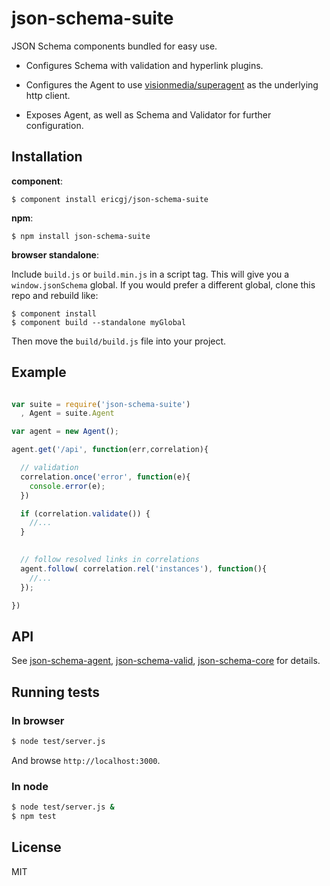 
# json-schema-suite

  JSON Schema components bundled for easy use.

  - Configures Schema with validation and hyperlink plugins.
  
  - Configures the Agent to use [visionmedia/superagent][superagent] as the
    underlying http client.

  - Exposes Agent, as well as Schema and Validator for further configuration.


## Installation

__component__:

    $ component install ericgj/json-schema-suite

__npm__:

    $ npm install json-schema-suite

__browser standalone__:

  Include `build.js` or `build.min.js` in a script tag.
  This will give you a `window.jsonSchema` global.
  If you would prefer a different global, clone this repo and rebuild like:

    $ component install
    $ component build --standalone myGlobal

  Then move the `build/build.js` file into your project.


## Example

  ```javascript

  var suite = require('json-schema-suite')
    , Agent = suite.Agent

  var agent = new Agent();

  agent.get('/api', function(err,correlation){

    // validation
    correlation.once('error', function(e){
      console.error(e);
    })

    if (correlation.validate()) {
      //...
    }

    
    // follow resolved links in correlations
    agent.follow( correlation.rel('instances'), function(){
      //...
    });

  })


  ```

## API

See [json-schema-agent][agent], [json-schema-valid][valid],
[json-schema-core][core] for details.

## Running tests

### In browser

  ```sh
  $ node test/server.js
  ```
  And browse `http://localhost:3000`.

### In node

  ```sh
  $ node test/server.js &
  $ npm test
  ```

## License

  MIT


[agent]: https://github.com/ericgj/json-schema-agent
[valid]: https://github.com/ericgj/json-schema-valid
[core]: https://github.com/ericgj/json-schema-core
[superagent]: https://github.com/visionmedia/superagent

